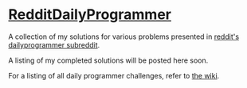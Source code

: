 # [RedditDailyProgrammer](http://reddit.com/r/dailyprogrammer)

A collection of my solutions for various problems presented in [reddit's dailyprogrammer subreddit](http://reddit.com/r/dailyprogrammer).

A listing of my completed solutions will be posted here soon.

For a listing of all daily programmer challenges, refer to [the wiki](/wiki).